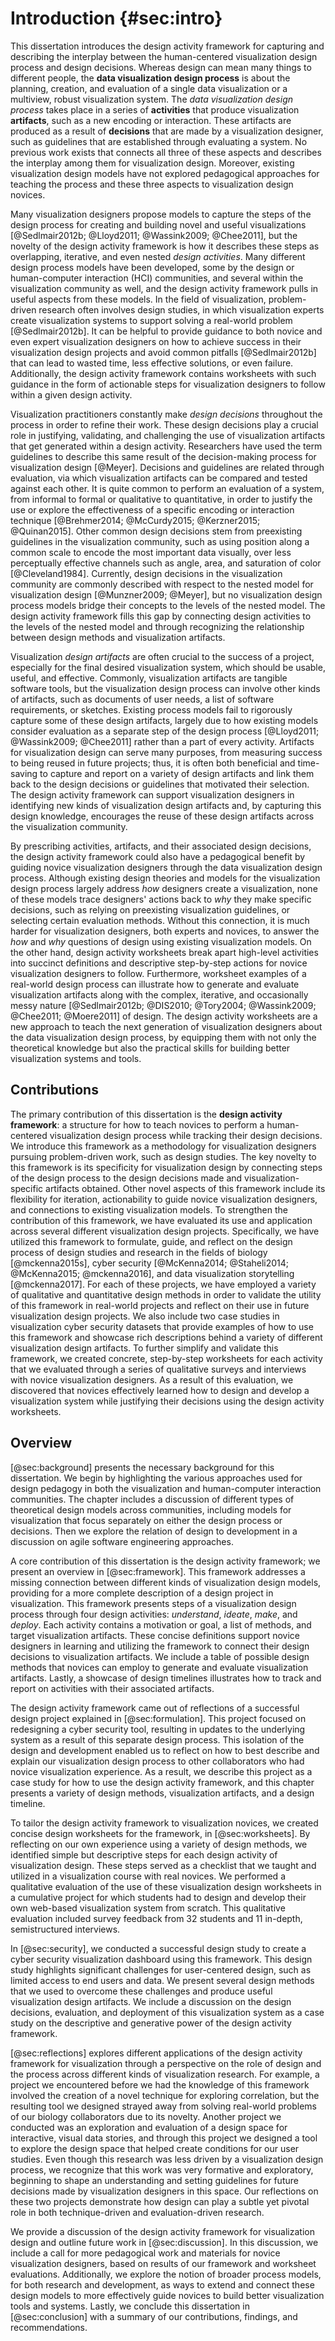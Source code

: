 # Introduction {#sec:intro}

This dissertation introduces the design activity framework for capturing and
describing the interplay between the human-centered visualization design process
and design decisions. Whereas design can mean many things to different people,
the **data visualization design process** is about the planning, creation, and
evaluation of a single data visualization or a multiview, robust visualization
system. The _data visualization design process_ takes place in a series of
**activities** that produce visualization **artifacts**, such as a new encoding
or interaction. These artifacts are produced as a result of **decisions** that
are made by a visualization designer, such as guidelines that are established
through evaluating a system. No previous work exists that connects all three of
these aspects and describes the interplay among them for visualization design.
Moreover, existing visualization design models have not explored pedagogical
approaches for teaching the process and these three aspects to visualization
design novices.


Many visualization designers propose models to capture the steps of the design
process for creating and building novel and useful visualizations
[@Sedlmair2012b; @Lloyd2011; @Wassink2009; @Chee2011], but the novelty of the
design activity framework is how it describes these steps as overlapping,
iterative, and even nested _design activities_. Many different design process
models have been developed, some by the design or human-computer interaction
(HCI) communities, and several within the visualization community as well, and
the design activity framework pulls in useful aspects from these models. In the
field of visualization, problem-driven research often involves design studies,
in which visualization experts create visualization systems to support solving a
real-world problem [@Sedlmair2012b]. It can be helpful to provide guidance to
both novice and even expert visualization designers on how to achieve success in
their visualization design projects and avoid common pitfalls [@Sedlmair2012b]
that can lead to wasted time, less effective solutions, or even failure.
Additionally, the design activity framework contains worksheets with such
guidance in the form of actionable steps for visualization designers to follow
within a given design activity.


Visualization practitioners constantly make _design decisions_ throughout the
process in order to refine their work. These design decisions play a crucial
role in justifying, validating, and challenging the use of visualization
artifacts that get generated within a design activity. Researchers have used the
term guidelines to describe this same result of the decision-making process for
visualization design [@Meyer]. Decisions and guidelines are related through
evaluation, via which visualization artifacts can be compared and tested against
each other. It is quite common to perform an evaluation of a system, from
informal to formal or qualitative to quantitative, in order to justify the use
or explore the effectiveness of a specific encoding or interaction technique
[@Brehmer2014; @McCurdy2015; @Kerzner2015; @Quinan2015]. Other common design
decisions stem from preexisting guidelines in the visualization community, such
as using position along a common scale to encode the most important data
visually, over less perceptually effective channels such as angle, area, and
saturation of color [@Cleveland1984]. Currently, design decisions in the
visualization community are commonly described with respect to the nested model
for visualization design [@Munzner2009; @Meyer], but no visualization design
process models bridge their concepts to the levels of the nested model. The
design activity framework fills this gap by connecting design activities to the
levels of the nested model and through recognizing the relationship between
design methods and visualization artifacts.


Visualization _design artifacts_ are often crucial to the success of a project,
especially for the final desired visualization system, which should be usable,
useful, and effective. Commonly, visualization artifacts are tangible software
tools, but the visualization design process can involve other kinds of
artifacts, such as documents of user needs, a list of software requirements, or
sketches. Existing process models fail to rigorously capture some of these
design artifacts, largely due to how existing models consider evaluation as a
separate step of the design process [@Lloyd2011; @Wassink2009; @Chee2011] rather
than a part of every activity. Artifacts for visualization design can serve many
purposes, from measuring success to being reused in future projects; thus, it is
often both beneficial and time-saving to capture and report on a variety of
design artifacts and link them back to the design decisions or guidelines that
motivated their selection. The design activity framework can support
visualization designers in identifying new kinds of visualization design
artifacts and, by capturing this design knowledge, encourages the reuse of these
design artifacts across the visualization community.


By prescribing activities, artifacts, and their associated design decisions, the
design activity framework could also have a pedagogical benefit by guiding
novice visualization designers through the data visualization design process.
Although existing design theories and models for the visualization design
process largely address _how_ designers create a visualization, none of these
models trace designers' actions back to _why_ they make specific decisions, such
as relying on preexisting visualization guidelines, or selecting certain
evaluation methods. Without this connection, it is much harder for visualization
designers, both experts and novices, to answer the _how_ and _why_ questions of
design using existing visualization models. On the other hand, design activity
worksheets break apart high-level activities into succinct definitions and
descriptive step-by-step actions for novice visualization designers to follow.
Furthermore, worksheet examples of a real-world design process can illustrate
how to generate and evaluate visualization artifacts along with the complex,
iterative, and occasionally messy nature [@Sedlmair2012b; @DIS2010; @Tory2004;
@Wassink2009; @Chee2011; @Moere2011] of design. The design activity worksheets
are a new approach to teach the next generation of visualization designers about
the data visualization design process, by equipping them with not only the
theoretical knowledge but also the practical skills for building better
visualization systems and tools.





## Contributions

The primary contribution of this dissertation is the **design activity
framework**: a structure for how to teach novices to perform a human-centered
visualization design process while tracking their design decisions. We introduce
this framework as a methodology for visualization designers pursuing
problem-driven work, such as design studies. The key novelty to this framework
is its specificity for visualization design by connecting steps of the design
process to the design decisions made and visualization-specific artifacts
obtained. Other novel aspects of this framework include its flexibility for
iteration, actionability to guide novice visualization designers, and
connections to existing visualization models. To strengthen the contribution of
this framework, we have evaluated its use and application across several
different visualization design projects. Specifically, we have utilized this
framework to formulate, guide, and reflect on the design process of design
studies and research in the fields of biology [@mckenna2015s], cyber security
[@McKenna2014; @Staheli2014; @McKenna2015; @mckenna2016], and data visualization
storytelling [@mckenna2017]. For each of these projects, we have employed a
variety of qualitative and quantitative design methods in order to validate the
utility of this framework in real-world projects and reflect on their use in
future visualization design projects. We also include two case studies in
visualization cyber security datasets that provide examples of how to use this
framework and showcase rich descriptions behind a variety of different
visualization design artifacts. To further simplify and validate this
framework, we created concrete, step-by-step worksheets for each activity that
we evaluated through a series of qualitative surveys and interviews with novice
visualization designers. As a result of this evaluation, we discovered that
novices effectively learned how to design and develop a visualization system
while justifying their decisions using the design activity worksheets.

<!--\sm{thoughts on we vs i here?}-->
<!--\sm{miriah suggested we over i, and formal over that if possible. stylistic decision}-->





## Overview

<!-- \sm{should I highlight which papers go where?} -->

[@sec:background] presents the necessary background for this dissertation.
We begin by highlighting the various approaches used for design pedagogy in both
the visualization and human-computer interaction communities. The chapter
includes a discussion of different types of theoretical design models across
communities, including models for visualization that focus separately on either
the design process or decisions. Then we explore the relation of design to
development in a discussion on agile software engineering approaches.

<!-- more related work & motivation really...
The process of designing a visualization is known to be iterative, complex, and
occasionally messy [@Sedlmair2012b; @DIS2010; @Tory2004; @Wassink2009;
@Chee2011; @Moere2011]. Furthermore, pedagogical approaches for teaching the
visualization design process [@cairo2012; @Munzner2014; @Shneiderman2004;
@Ware2010; @Sedlmair2012b; @Munzner2009] can be either less concrete or too
theoretical in nature so that these approaches may fail to effectively guide
novices toward building a visualization system. As the field of visualization
matures, theories and models for visualization design have become more
prevalent, from evaluation strategies [@Plaisant2004; @Lam2011a;
@Carpendale2008a; @Isenberg2013a; @Shneiderman2006] to the design process itself
[@Tory2004; @Sedlmair2012b; @Lloyd2011; @Shneiderman2006; @Wassink2009;
@Chee2011].
-->


A core contribution of this dissertation is the design activity framework; we
present an overview in [@sec:framework]. This framework addresses a missing
connection between different kinds of visualization design models, providing for
a more complete description of a design project in visualization. This framework
presents steps of a visualization design process through four design activities:
_understand_, _ideate_, _make_, and _deploy_. Each activity contains a
motivation or goal, a list of methods, and target visualization artifacts. These
concise definitions support novice designers in learning and utilizing the
framework to connect their design decisions to visualization artifacts. We
include a table of possible design methods that novices can employ to generate
and evaluate visualization artifacts. Lastly, a showcase of design timelines
illustrates how to track and report on activities with their associated
artifacts.


The design activity framework came out of reflections of a successful design
project explained in [@sec:formulation]. This project focused on redesigning a
cyber security tool, resulting in updates to the underlying system as a result
of this separate design process. This isolation of the design and development
enabled us to reflect on how to best describe and explain our visualization
design process to other collaborators who had novice visualization experience.
As a result, we describe this project as a case study for how to use the design
activity framework, and this chapter presents a variety of design methods,
visualization artifacts, and a design timeline.


To tailor the design activity framework to visualization novices, we created
concise design worksheets for the framework, in [@sec:worksheets]. By reflecting
on our own experience using a variety of design methods, we identified simple
but descriptive steps for each design activity of visualization design. These
steps served as a checklist that we taught and utilized in a visualization
course with real novices. We performed a qualitative evaluation of the use of
these visualization design worksheets in a cumulative project for which students
had to design and develop their own web-based visualization system from scratch.
This qualitative evaluation included survey feedback from 32 students and 11
in-depth, semistructured interviews.


In [@sec:security], we conducted a successful design study to create a cyber
security visualization dashboard using this framework. This design study
highlights significant challenges for user-centered design, such as limited
access to end users and data. We present several design methods that we used to
overcome these challenges and produce useful visualization design artifacts. We
include a discussion on the design decisions, evaluation, and deployment of this
visualization system as a case study on the descriptive and generative power of
the design activity framework.


[@sec:reflections] explores different applications of the design activity
framework for visualization through a perspective on the role of design and the
process across different kinds of visualization research. For example, a project
we encountered before we had the knowledge of this framework involved the
creation of a novel technique for exploring correlation, but the resulting tool
we designed strayed away from solving real-world problems of our biology
collaborators due to its novelty. Another project we conducted was an
exploration and evaluation of a design space for interactive, visual data
stories, and through this project we designed a tool to explore the design space
that helped create conditions for our user studies. Even though this research
was less driven by a visualization design process, we recognize that this work
was very formative and exploratory, beginning to shape an understanding and
setting guidelines for future decisions made by visualization designers in this
space. Our reflections on these two projects demonstrate how design can play a
subtle yet pivotal role in both technique-driven and evaluation-driven research.


We provide a discussion of the design activity framework for visualization
design and outline future work in [@sec:discussion]. In this discussion, we
include a call for more pedagogical work and materials for novice visualization
designers, based on results of our framework and worksheet evaluations.
Additionally, we explore the notion of broader process models, for both research
and development, as ways to extend and connect these design models to more
effectively guide novices to build better visualization tools and systems.
Lastly, we conclude this dissertation in [@sec:conclusion] with a summary of our
contributions, findings, and recommendations.
